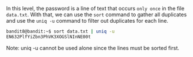In this level, the password is a line of text that occurs `only once` in the file `data.txt`. 
With that, we can use the `sort` command to gather all duplicates and use the `uniq -u` command
to filter out duplicates for each line.
```bash
bandit8@bandit:~$ sort data.txt | uniq -u
EN632PlfYiZbn3PhVK3XOGSlNInNE00t
```
Note: uniq -u cannot be used alone since the lines must be sorted first.
